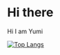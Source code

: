 # Hi there
Hi I am Yumi

[![Top Langs](https://github-readme-stats.vercel.app/api/top-langs/?username=YumiKimbara&theme=vue-dark&show_icons=true&layout=compact)](https://github.com/YumiKimbara/github-readme-stats)
